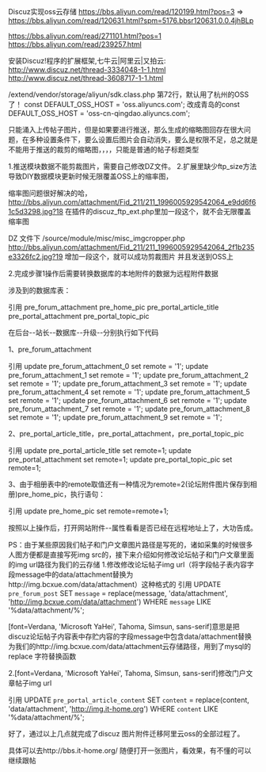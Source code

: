 Discuz实现oss云存储
https://bbs.aliyun.com/read/120199.html?pos=3  =>
https://bbs.aliyun.com/read/120631.html?spm=5176.bbsr120631.0.0.4jhBLp


https://bbs.aliyun.com/read/271101.html?pos=1
https://bbs.aliyun.com/read/239257.html

安装Discuz!程序的扩展框架,七牛云|阿里云|又拍云: 
http://www.discuz.net/thread-3334048-1-1.html
http://www.discuz.net/thread-3608717-1-1.html

/extend/vendor/storage/aliyun/sdk.class.php 第72行，默认用了杭州的OSS了！ 
const DEFAULT_OSS_HOST = 'oss.aliyuncs.com'; 
改成青岛的const DEFAULT_OSS_HOST = 'oss-cn-qingdao.aliyuncs.com'; 

只能涌入上传帖子图片，但是如果要进行推送，那么生成的缩略图回存在很大问题，在多种设置条件下，要么设置后图片会自动消失，要么是权限不足，总之就是不能用于推送的裁剪的缩略图，，，，只能是普通的帖子标题类型


1.推送模块数据不能剪裁图片，需要自己修改DZ文件。 
2.扩展里缺少ftp_size方法  
导致DIY数据模块更新时候无限覆盖OSS上的缩率图， 


缩率图问题很好解决的哈， http://bbs.aliyun.com/attachment/Fid_211/211_1996005929542064_e9dd6f61c5d3298.jpg?18 
在插件的discuz_ftp_ext.php里加一段这个，就不会无限覆盖缩率图


DZ 文件下 /source/module/misc/misc_imgcropper.php 
http://bbs.aliyun.com/attachment/Fid_211/211_1996005929542064_2f1b235e3326fc2.jpg?19
增加一段这个，就可以成功剪裁图片 并且发送到OSS上 




2.完成步骤1操作后需要转换数据库的本地附件的数据为远程附件数据 
 
涉及到的数据库表： 
 
引用
pre_forum_attachment 
pre_home_pic 
pre_portal_article_title 
pre_portal_attachment 
pre_portal_topic_pic
 
 
 
在后台--站长--数据库--升级--分别执行如下代码 
 
1、pre_forum_attachment 
 
引用
update pre_forum_attachment_0 set remote = '1'; 
update pre_forum_attachment_1 set remote = '1'; 
update pre_forum_attachment_2 set remote = '1'; 
update pre_forum_attachment_3 set remote = '1'; 
update pre_forum_attachment_4 set remote = '1'; 
update pre_forum_attachment_5 set remote = '1'; 
update pre_forum_attachment_6 set remote = '1'; 
update pre_forum_attachment_7 set remote = '1'; 
update pre_forum_attachment_8 set remote = '1'; 
update pre_forum_attachment_9 set remote = '1';
 
 
2、pre_portal_article_title，pre_portal_attachment，pre_portal_topic_pic 
 
引用
update pre_portal_article_title set remote=1; 
update pre_portal_attachment set remote=1; 
update pre_portal_topic_pic set remote=1;
 
 
3、由于相册表中的remote取值还有一种情况为remote=2(论坛附件图片保存到相册)pre_home_pic，执行语句： 
 
引用
update pre_home_pic set remote=remote+1;
 
 
 
按照以上操作后，打开网站附件--属性看看是否已经在远程地址上了，大功告成。 
 
PS：由于某些原因我们帖子和门户文章图片路径是写死的，诸如采集的时候很多人图方便都是直接写死img src的，接下来介绍如何修改论坛帖子和门户文章里面的img url路径为我们的云存储 
1.修改修改论坛帖子img url（将字段帖子表内容字段message中的data/attachment替换为http://img.bcxue.com/data/attachment）这种格式的 
引用
UPDATE `pre_forum_post` SET `message` = replace(message, 'data/attachment', 'http://img.bcxue.com/data/attachment')  WHERE  `message` LIKE '%data/attachment/%';
 
 
[font=Verdana, 'Microsoft YaHei', Tahoma, Simsun, sans-serif]意思是把discuz论坛帖子内容表中存贮内容的字段message中包含data/attachment替换为我们的http://img.bcxue.com/data/attachment云存储路径，用到了mysql的replace 字符替换函数 
 
2.[font=Verdana, 'Microsoft YaHei', Tahoma, Simsun, sans-serif]修改门户文章帖子img url 
 
 
引用
UPDATE `pre_portal_article_content` SET `content` = replace(content, 'data/attachment', 'http://img.it-home.org') WHERE `content` LIKE '%data/attachment/%';
 
 
好了，通过以上几点就完成了discuz 图片附件迁移阿里云oss的全部过程了。 
 
具体可以去http://bbs.it-home.org/ 随便打开一张图片，看效果，有不懂的可以继续跟帖 
 